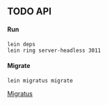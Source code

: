 ## TODO API

#### Run
``````
lein deps
lein ring server-headless 3011
``````
#### Migrate
```
lein migratus migrate
```
[Migratus](https://github.com/yiogthos/migratus)

